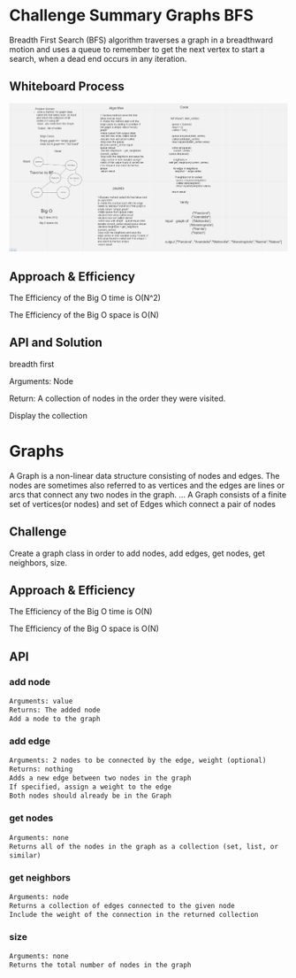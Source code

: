 # Challenge Summary Graphs BFS

Breadth First Search (BFS) algorithm traverses a graph in a breadthward motion and uses a queue to remember to get the next vertex to start a search, when a dead end occurs in any iteration.


## Whiteboard Process
![bfs](graph/bfs.JPG)
## Approach & Efficiency

The Efficiency of the Big O time is O(N^2)

The Efficiency of the Big O space is O(N)

## API and Solution

breadth first

Arguments: Node

Return: A collection of nodes in the order they were visited.

Display the collection


# Graphs

A Graph is a non-linear data structure consisting of nodes and edges. The nodes are sometimes also referred to as vertices and the edges are lines or arcs that connect any two nodes in the graph. ... A Graph consists of a finite set of vertices(or nodes) and set of Edges which connect a pair of nodes

## Challenge

Create a graph class in order to add nodes, add edges, get nodes, get neighbors, size.

## Approach & Efficiency

The Efficiency of the Big O time is O(N)

The Efficiency of the Big O space is O(N)

## API

### add node

    Arguments: value
    Returns: The added node
    Add a node to the graph


### add edge

    Arguments: 2 nodes to be connected by the edge, weight (optional)
    Returns: nothing
    Adds a new edge between two nodes in the graph
    If specified, assign a weight to the edge
    Both nodes should already be in the Graph


### get nodes

    Arguments: none
    Returns all of the nodes in the graph as a collection (set, list, or similar)



### get neighbors

    Arguments: node
    Returns a collection of edges connected to the given node
    Include the weight of the connection in the returned collection


### size

    Arguments: none
    Returns the total number of nodes in the graph

